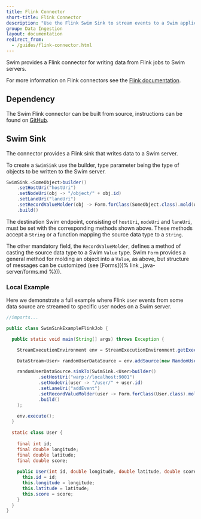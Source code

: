 ```yaml
---
title: Flink Connector
short-title: Flink Connector
description: "Use the Flink Swim Sink to stream events to a Swim application."
group: Data Ingestion
layout: documentation
redirect_from:
  - /guides/flink-connector.html
---
```


Swim provides a Flink connector for writing data from Flink jobs to Swim servers.

For more information on Flink connectors see the [Flink documentation](https://nightlies.apache.org/flink/flink-docs-release-1.13/).

## Dependency

The Swim Flink connector can be built from source, instructions can be found on [GitHub](https://github.com/swimos/swim-flink-connector).

## Swim Sink

The connector provides a Flink sink that writes data to a Swim server.

To create a `SwimSink` use the builder, type parameter being the type of objects to be written to the Swim server.

```java
SwimSink.<SomeObject>builder()
    .setHostUri("hostUri")
    .setNodeUri(obj -> "/object/" + obj.id)
    .setLaneUri("laneUri")
    .setRecordValueMolder(obj -> Form.forClass(SomeObject.class).mold(obj).toValue())
    .build()
```

The destination Swim endpoint, consisting of `hostUri`, `nodeUri` and `laneUri`, must be set with the corresponding methods shown above.
These methods accept a `String` or a function mapping the source data type to a `String`.

The other mandatory field, the `RecordValueMolder`, defines a method of casting the source data type to a Swim `Value` type.
Swim `Form` provides a general method for molding an object into a `Value`, as above, but structure of messages can be customized (see [Forms]({% link _java-server/forms.md %})).

### Local Example

Here we demonstrate a full example where Flink `User` events from some data source are streamed to specific user nodes on a Swim server.

```java
//imports...

public class SwimSinkExampleFlinkJob {

  public static void main(String[] args) throws Exception {

    StreamExecutionEnvironment env = StreamExecutionEnvironment.getExecutionEnvironment();

    DataStream<User> randomUserDataSource = env.addSource(new RandomUserDataSource());

    randomUserDataSource.sinkTo(SwimSink.<User>builder()
            .setHostUri("warp://localhost:9001")
            .setNodeUri(user -> "/user/" + user.id)
            .setLaneUri("addEvent")
            .setRecordValueMolder(user -> Form.forClass(User.class).mold(user).toValue())
            .build()
    );

    env.execute();
  }
  
  static class User {
    
    final int id;
    final double longitude;
    final double latitude;
    final double score;
    
    public User(int id, double longitude, double latitude, double score) {
      this.id = id;
      this.longitude = longitude;
      this.latitude = latitude;
      this.score = score;
    }
  }
}
```